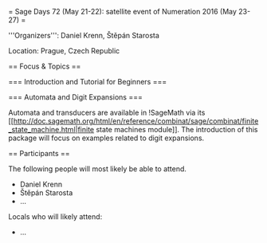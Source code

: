 = Sage Days 72 (May 21-22): satellite event of Numeration 2016 (May 23-27) =

'''Organizers''': Daniel Krenn, Štěpán Starosta

Location: Prague, Czech Republic

== Focus & Topics ==

=== Introduction and Tutorial for Beginners ===

=== Automata and Digit Expansions ===

Automata and transducers are available in !SageMath via its [[http://doc.sagemath.org/html/en/reference/combinat/sage/combinat/finite_state_machine.html|finite state machines module]]. The introduction of this package will focus on examples related to digit expansions.

== Participants ==

The following people will most likely be able to attend.

 * Daniel Krenn
 * Štěpán Starosta
 * ...

Locals who will likely attend:

 * ...
